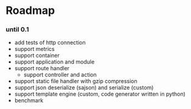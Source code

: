 # Roadmap

### until 0.1

- add tests of http connection
- support metrics
- support container
- support application and module
- support route handler
	- support controller and action
- support static file handler with gzip compression
- support json deserialize (sajson) and serialize (custom)
- support template engine (custom, code generator written in python)
- benchmark


